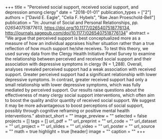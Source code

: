 +++
title = "Perceived social support, received social support, and depression among clergy"
date = "2018-01-01"
publication_types = ["2"]
authors = ["David E. Eagle", "Celia F. Hybels", "Rae Jean Proeschold-Bell"]
publication = "In: Journal of Social and Personal Relationships, _pp. 026540751877613_, https://doi.org/10.1177/0265407518776134, http://journals.sagepub.com/doi/10.1177/0265407518776134"
abstract = "We argue that perceived support is best conceptualized more as a measure of how an individual appraises his/her situation rather than a true reflection of how much support he/she receives. To test this theory, we used survey data from the Clergy Health Initiative Panel Survey to examine the relationship between perceived and received social support and their association with depressive symptoms in clergy (N = 1,288). Overall, analyses revealed perceived support had a weak association with received support. Greater perceived support had a significant relationship with lower depressive symptoms. In contrast, greater received support had only a small relationship with lower depressive symptoms, which was fully mediated by perceived support. Our results raise questions about the effectiveness of many clergy social support interventions, which often aim to boost the quality and/or quantity of received social support. We suggest it may be more advantageous to boost perceptions of social support, possibly through cognitive reframing or positive mental health interventions."
abstract_short = ""
image_preview = ""
selected = false
projects = []
tags = []
url_pdf = ""
url_preprint = ""
url_code = ""
url_dataset = ""
url_project = ""
url_slides = ""
url_video = ""
url_poster = ""
url_source = ""
math = true
highlight = true
[header]
image = ""
caption = ""
+++
